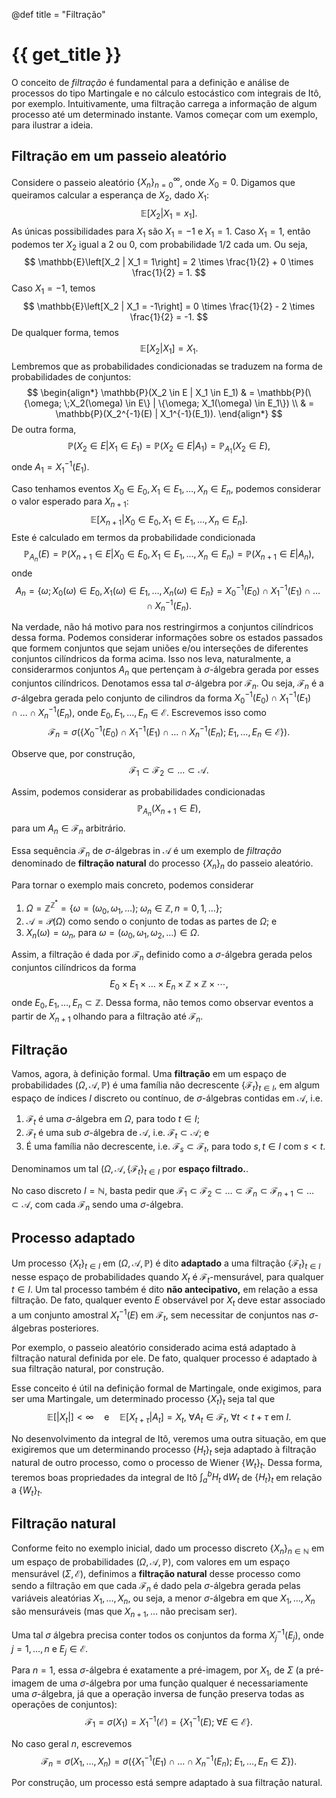 @def title = "Filtração"

# {{ get_title }}

O conceito de *filtração* é fundamental para a definição e análise de processos do tipo Martingale e no cálculo estocástico com integrais de Itô, por exemplo. Intuitivamente, uma filtração carrega a informação de algum processo até um determinado instante. Vamos começar com um exemplo, para ilustrar a ideia.

## Filtração em um passeio aleatório

Considere o passeio aleatório $\{X_n\}_{n=0}^\infty$, onde $X_0 = 0$. Digamos que queiramos calcular a esperança de $X_2$, dado $X_1$:
$$
\mathbb{E}\left[X_2 | X_1 = x_1\right].
$$
As únicas possibilidades para $X_1$ são $X_1 = -1$ e $X_1 = 1$. Caso $X_1 = 1$, então podemos ter $X_2$ igual a $2$ ou $0$, com probabilidade $1/2$ cada um. Ou seja,
$$
\mathbb{E}\left[X_2 | X_1 = 1\right] = 2 \times \frac{1}{2} + 0 \times \frac{1}{2} = 1.
$$
Caso $X_1 = -1$, temos
$$
\mathbb{E}\left[X_2 | X_1 = -1\right] = 0 \times \frac{1}{2} - 2 \times \frac{1}{2} = -1.
$$
De qualquer forma, temos
$$
\mathbb{E}\left[X_2 | X_1\right] = X_1.
$$
Lembremos que as probabilidades condicionadas se traduzem na forma de probabilidades de conjuntos:
$$
\begin{align*}
\mathbb{P}(X_2 \in E | X_1 \in E_1) & = \mathbb{P}(\{\omega; \;X_2(\omega) \in E\} | \{\omega; X_1(\omega) \in E_1\}) \\
& = \mathbb{P}(X_2^{-1}(E) | X_1^{-1}(E_1)).
\end{align*}
$$
De outra forma,
$$
\mathbb{P}(X_2 \in E | X_1 \in E_1) = \mathbb{P}(X_2 \in E | A_1) = \mathbb{P}_{A_1}(X_2 \in E),
$$
onde $A_1 = X_1^{-1}(E_1)$.

Caso tenhamos eventos $X_0 \in E_0, X_1\in E_1, \ldots, X_n \in E_n$, podemos considerar o valor esperado para $X_{n+1}$:
$$
\mathbb{E}\left[X_{n+1} | X_0 \in E_0, X_1\in E_1, \ldots, X_n \in E_n\right].
$$
Este é calculado em termos da probabilidade condicionada
$$
\mathbb{P}_{A_n}(E) = \mathbb{P}\left(X_{n+1}\in E | X_0 \in E_0, X_1\in E_1, \ldots, X_n \in E_n\right) = \mathbb{P}\left(X_{n+1}\in E | A_n\right),
$$
onde
$$
A_n = \{\omega; X_0(\omega) \in E_0, X_1(\omega) \in E_1, \ldots, X_n(\omega) \in E_n\} = X_0^{-1}(E_0) \cap X_1^{-1}(E_1) \cap \ldots \cap X_n^{-1}(E_n).
$$

Na verdade, não há motivo para nos restringirmos a conjuntos cilíndricos dessa forma. Podemos considerar informações sobre os estados passados que formem conjuntos que sejam uniões e/ou interseções de diferentes conjuntos cilíndricos da forma acima. Isso nos leva, naturalmente, a considerarmos conjuntos $A_n$ que pertençam à $\sigma$-álgebra gerada por esses conjuntos cilíndricos. Denotamos essa tal $\sigma$-álgebra por $\mathcal{F}_n$. Ou seja, $\mathcal{F}_n$ é a $\sigma$-álgebra gerada pelo conjunto de cilindros da forma $X_0^{-1}(E_0) \cap X_1^{-1}(E_1) \cap \ldots \cap X_n^{-1}(E_n)$, onde $E_0, E_1, \ldots, E_n\in \mathcal{E}$. Escrevemos isso como
$$
\mathcal{F}_n = \sigma\left(\left\{ X_0^{-1}(E_0) \cap X_1^{-1}(E_1) \cap \ldots \cap X_n^{-1}(E_n); \;E_1, \ldots, E_n\in \mathcal{E}\right\}\right).
$$

Observe que, por construção,
$$
\mathcal{F}_1 \subset \mathcal{F}_2 \subset \ldots \subset \mathcal{A}.
$$

Assim, podemos considerar as probabilidades condicionadas
$$
\mathbb{P}_{A_n}(X_{n+1} \in E),
$$
para um $A_n \in \mathcal{F}_n$ arbitrário.

Essa sequência $\mathcal{F}_n$ de $\sigma$-álgebras in $\mathcal{A}$ é um exemplo de *filtração* denominado de **filtração natural** do processo $\{X_n\}_n$ do passeio aleatório.

Para tornar o exemplo mais concreto, podemos considerar 
1. $\Omega = \mathbb{Z}^{\mathbb{Z}^*} = \{\omega = (\omega_0, \omega_1, \ldots); \; \omega_n \in \mathbb{Z}, n = 0, 1, \ldots\}$;
2. $\mathcal{A} = \mathcal{P}(\Omega)$ como sendo o conjunto de todas as partes de $\Omega$; e 
3. $X_n(\omega) = \omega_n$, para $\omega = (\omega_0, \omega_1, \omega_2, \ldots) \in \Omega$.

Assim, a filtração é dada por $\mathcal{F}_n$ definido como a $\sigma$-álgebra gerada pelos conjuntos cilíndricos da forma
$$
E_0 \times E_1 \times \ldots \times E_n \times \mathbb{Z} \times \mathbb{Z} \times \cdots,
$$
onde $E_0, E_1, \ldots, E_n \subset \mathbb{Z}$. Dessa forma, não temos como observar eventos a partir de $X_{n+1}$ olhando para a filtração até $\mathcal{F}_n$.


## Filtração

Vamos, agora, à definição formal. Uma **filtração** em um espaço de probabilidades $(\Omega, \mathcal{A}, \mathbb{P})$ é uma família não decrescente $\{\mathcal{F}_t\}_{t\in I}$, em algum espaço de índices $I$ discreto ou contínuo, de $\sigma$-álgebras contidas em $\mathcal{A}$, i.e.

1. $\mathcal{F}_t$ é uma $\sigma$-álgebra em $\Omega$, para todo $t\in I$;
2. $\mathcal{F}_t$ é uma sub $\sigma$-álgebra de $\mathcal{A}$, i.e. $\mathcal{F}_t \subset \mathcal{A}$; e
3. É uma família não decrescente, i.e. $\mathcal{F}_s \subset \mathcal{F}_t$, para todo $s, t\in I$ com $s < t$.

Denominamos um tal $(\Omega, \mathcal{A}, \{\mathcal{F}_t\}_{t\in I}$ por **espaço filtrado.**.

No caso discreto $I = \mathbb{N}$, basta pedir que $\mathcal{F}_1 \subset \mathcal{F}_2 \subset \ldots \subset \mathcal{F}_n \subset \mathcal{F}_{n+1} \subset \ldots \subset \mathcal{A}$, com cada $\mathcal{F}_n$ sendo uma $\sigma$-álgebra.

## Processo adaptado

Um processo $\{X_t\}_{t\in I}$ em $(\Omega, \mathcal{A}, \mathbb{P})$ é dito **adaptado** a uma filtração $\{\mathcal{F}_t\}_{t\in I}$ nesse espaço de probabilidades quando $X_t$ é $\mathcal{F}_t$-mensurável, para qualquer $t \in I$. Um tal processo também é dito **não antecipativo,** em relação a essa filtração. De fato, qualquer evento $E$ observável por $X_t$ deve estar associado a um conjunto amostral $X_t^{-1}(E)$ em $\mathcal{F}_t$, sem necessitar de conjuntos nas $\sigma$-álgebras posteriores.

Por exemplo, o passeio aleatório considerado acima está adaptado à filtração natural definida por ele. De fato, qualquer processo é adaptado à sua filtração natural, por construção.

Esse conceito é útil na definição formal de Martingale, onde exigimos, para ser uma Martingale, um determinado processo $\{X_t\}_t$ seja tal que 
$$
\mathbb{E}[|X_t|] < \infty \quad \textrm{e} \quad \mathbb{E}[X_{t + \tau} | A_t] = X_t, \; \forall A_t \in \mathcal{F}_t, \;\forall t < t + \tau \text{ em } I.
$$

No desenvolvimento da integral de Itô, veremos uma outra situação, em que exigiremos que um determinando processo $\{H_t\}_t$ seja adaptado à filtração natural de outro processo, como o processo de Wiener $\{W_t\}_t$. Dessa forma, teremos boas propriedades da integral de Itô $\int_a^b H_t \;\mathrm{d}W_t$ de $\{H_t\}_t$ em relação a $\{W_t\}_t$.

## Filtração natural

Conforme feito no exemplo inicial, dado um processo discreto $\{X_n\}_{n\in \mathbb{N}}$ em um espaço de probabilidades $(\Omega, \mathcal{A}, \mathbb{P})$, com valores em um espaço mensurável $(\Sigma, \mathcal{E})$, definimos a **filtração natural** desse processo como sendo a filtração em que cada $\mathcal{F}_n$ é dado pela $\sigma$-álgebra gerada pelas variáveis aleatórias $X_1, \ldots, X_n$, ou seja, a menor $\sigma$-álgebra em que $X_1, \ldots, X_n$ são mensuráveis (mas que $X_{n+1}, \ldots$ não precisam ser).

Uma tal $\sigma$ álgebra precisa conter todos os conjuntos da forma $X_j^{-1}(E_j)$, onde $j = 1, \ldots, n$ e $E_j\in \mathcal{E}$.

Para $n=1$, essa $\sigma$-álgebra é exatamente a pré-imagem, por $X_1$, de $\Sigma$ (a pré-imagem de uma $\sigma$-álgebra por uma função qualquer é necessariamente uma $\sigma$-álgebra, já que a operação inversa de função preserva todas as operações de conjuntos):
$$
\mathcal{F}_1 = \sigma(X_1) = X_1^{-1}(\mathcal{E}) = \{X_1^{-1}(E); \;\forall E\in \mathcal{E}\}.
$$

No caso geral $n$, escrevemos
$$
\mathcal{F}_n = \sigma(X_1, \ldots, X_n) = \sigma( \{X_1^{-1}(E_1) \cap \ldots \cap X_n^{-1}(E_n); \; E_1, \ldots, E_n \in \Sigma\}).
$$

Por construção, um processo está sempre adaptado à sua filtração natural.
